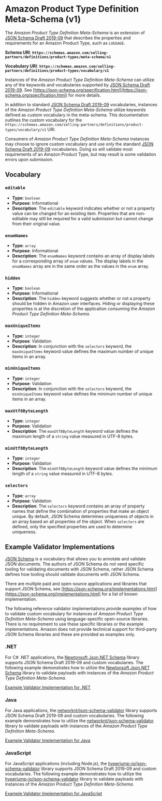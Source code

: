 # Amazon Product Type Definition Meta-Schema (v1)

The *Amazon Product Type Definition Meta-Schema* is an extension of [JSON Schema Draft 2019-09](https://json-schema.org/draft/2019-09/json-schema-core.html) that describes the properties and requirements for an Amazon Product Type, such as `LUGGAGE`.

**Schema URI**: **`https://schemas.amazon.com/selling-partners/definitions/product-types/meta-schema/v1`**

**Vocabulary URI**: **`https://schemas.amazon.com/selling-partners/definitions/product-types/vocabulary/v1`**

Instances of the *Amazon Product Type Definition Meta-Schema* can utilize any of the keywords and vocabularies supported by [JSON Schema Draft 2019-09](https://json-schema.org/draft/2019-09/json-schema-core.html). See [https://json-schema.org/specification.html](https://json-schema.org/specification.html) for more details.

In addition to standard [JSON Schema Draft 2019-09](https://json-schema.org/draft/2019-09/json-schema-core.html) vocabularies, instances of the *Amazon Product Type Definition Meta-Schema* utilize keywords defined as custom vocabulary in the meta-schema. This documentation outlines the custom vocabulary for the `https://schemas.amazon.com/selling-partners/definitions/product-types/vocabulary/v1` URI.

Consumers of *Amazon Product Type Definition Meta-Schema* instances may choose to ignore custom vocabulary and use only the standard [JSON Schema Draft 2019-09](https://json-schema.org/draft/2019-09/json-schema-core.html) vocabularies. Doing so will validate most requirements of an Amazon Product Type, but may result is some validation errors upon submission.

## Vocabulary

### `editable`

* **Type**: `boolean`
* **Purpose**: Informational
* **Description**: The `editable` keyword indicates whether or not a property value can be changed for an existing item. Properties that are non-editable may still be required for a valid submission but cannot change from their original value.

### `enumNames`

* **Type**: `array`
* **Purpose**: Informational
* **Description**: The `enumNames` keyword contains an array of display labels for a corresponding array of `enum` values. The display labels in the `enumNames` array are in the same order as the values in the `enum` array.

### `hidden`

* **Type**: `boolean`
* **Purpose**: Informational
* **Description**: The `hidden` keyword suggests whether or not a property should be hidden in Amazon user interfaces. Hiding or displaying these properties is at the discretion of the application consuming the *Amazon Product Type Definition Meta-Schema*.

### `maxUniqueItems`

* **Type**: `integer`
* **Purpose**: Validation
* **Description**: In conjunction with the `selectors` keyword, the `maxUniqueItems` keyword value defines the maximum number of unique items in an array.

### `minUniqueItems`

* **Type**: `integer`
* **Purpose**: Validation
* **Description**: In conjunction with the `selectors` keyword, the `minUniqueItems` keyword value defines the minimum number of unique items in an array.

### `maxUtf8ByteLength`

* **Type**: `integer`
* **Purpose**: Validation
* **Description**: The `maxUtf8ByteLength` keyword value defines the maximum length of a `string` value measured in UTF-8 bytes.

### `minUtf8ByteLength`

* **Type**: `integer`
* **Purpose**: Validation
* **Description**: The `minUtf8ByteLength` keyword value defines the minimum length of a `string` value measured in UTF-8 bytes.

### `selectors`

* **Type**: `array`
* **Purpose**: Validation
* **Description**: The `selectors` keyword contains an array of property names that define the combination of properties that make an object unique. By default, JSON Schema determines uniqueness of objects in an array based an all properties of the object. When `selectors` are defined, only the specified properties are used to determine uniqueness.

## Example Validator Implementations

[JSON Schema](https://json-schema.org) is a vocabulary that allows you to annotate and validate JSON documents. The authors of JSON Schema do not vend specific tooling for validating documents with JSON Schema, rather JSON Schema defines how tooling should validate documents with JSON Schema.

There are multiple paid and open-source applications and libraries that support JSON Schema, see [https://json-schema.org/implementations.html](https://json-schema.org/implementations.html) for a list of known implementation.

The following reference validator implementations provide examples of how to validate custom vocabulary for instances of *Amazon Product Type Definition Meta-Schema* using language-specific open-source libraries. There is no requirement to use these specific libraries or the example implementations. Amazon does not provide technical support for third-party JSON Schema libraries and these are provided as examples only.

### .NET

For C# .NET applications, the [Newtonsoft Json.NET Schema](https://www.newtonsoft.com/jsonschema) library supports JSON Schema Draft 2019-09 and custom vocabularies. The following example demonstrates how to utilize the [Newtonsoft Json.NET Schema](https://www.newtonsoft.com/jsonschema) library to validate payloads with instances of the *Amazon Product Type Definition Meta-Schema*.

[Example Validator Implementation for .NET](amazon-product-type-definition-meta-schema-v1.example-csharp.md)

### Java

For Java applications, the [networknt/json-schema-validator](https://github.com/networknt/json-schema-validator) library supports JSON Schema Draft 2019-09 and custom vocabularies. The following example demonstrates how to utilize the [networknt/json-schema-validator](https://github.com/networknt/json-schema-validator) library to validate payloads with instances of the *Amazon Product Type Definition Meta-Schema*.

[Example Validator Implementation for Java](amazon-product-type-definition-meta-schema-v1.example-java.md)

### JavaScript

For JavaScript applications (including Node.js), the [hyperjump-io/json-schema-validator](https://github.com/hyperjump-io/json-schema-validator) library supports JSON Schema Draft 2019-09 and custom vocabularies. The following example demonstrates how to utilize the [hyperjump-io/json-schema-validator](https://github.com/hyperjump-io/json-schema-validator) library to validate payloads with instances of the *Amazon Product Type Definition Meta-Schema*.

[Example Validator Implementation for JavaScript](amazon-product-type-definition-meta-schema-v1.example-javascript.md)